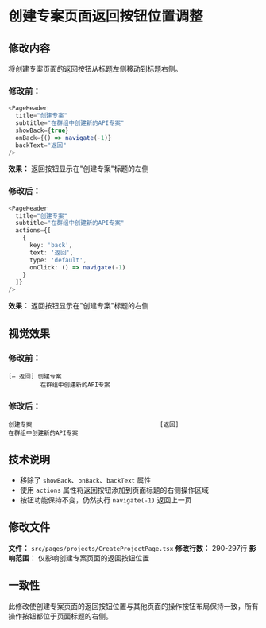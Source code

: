 # 创建专案页面返回按钮位置调整

## 修改内容

将创建专案页面的返回按钮从标题左侧移动到标题右侧。

### 修改前：
```typescript
<PageHeader
  title="创建专案"
  subtitle="在群组中创建新的API专案"
  showBack={true}
  onBack={() => navigate(-1)}
  backText="返回"
/>
```
**效果：** 返回按钮显示在"创建专案"标题的左侧

### 修改后：
```typescript
<PageHeader
  title="创建专案"
  subtitle="在群组中创建新的API专案"
  actions={[
    {
      key: 'back',
      text: '返回',
      type: 'default',
      onClick: () => navigate(-1)
    }
  ]}
/>
```
**效果：** 返回按钮显示在"创建专案"标题的右侧

## 视觉效果

### 修改前：
```
[← 返回] 创建专案                                    
         在群组中创建新的API专案
```

### 修改后：
```
创建专案                                    [返回]
在群组中创建新的API专案
```

## 技术说明

- 移除了 `showBack`、`onBack`、`backText` 属性
- 使用 `actions` 属性将返回按钮添加到页面标题的右侧操作区域
- 按钮功能保持不变，仍然执行 `navigate(-1)` 返回上一页

## 修改文件

**文件：** `src/pages/projects/CreateProjectPage.tsx`
**修改行数：** 290-297行
**影响范围：** 仅影响创建专案页面的返回按钮位置

## 一致性

此修改使创建专案页面的返回按钮位置与其他页面的操作按钮布局保持一致，所有操作按钮都位于页面标题的右侧。
